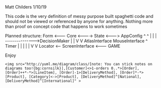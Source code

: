 ﻿Matt Childers   1/10/19
      
This code is the very definition of messy purpose built spaghetti code and 
should not be viewed or referenced by anyone for anything.
Nothing more than proof on concept code that happens to work sometimes
      
Planned structure:
    Form  <--- Core  <---->  State <---> AppConfig
                ^  ^
                |  |
                |  --------------->DecisionMaker 
                |                       |
                V                       V
    AtlasInterface                MouseInterface
        ^             Timer              |
        |               |                |
        |               V                V
    Locator <--  ScreenInterface <---  GAME
              
Enjoy
    
    
    <img src="http://yuml.me/diagram/class/[note: You can stick notes on diagrams too!{bg:cornsilk}],[Customer]<>1-orders 0..*>[Order], [Order]++*-*>[LineItem], [Order]-1>[DeliveryMethod], [Order]*-*>[Product], [Category]<->[Product], [DeliveryMethod]^[National], [DeliveryMethod]^[International]" >
